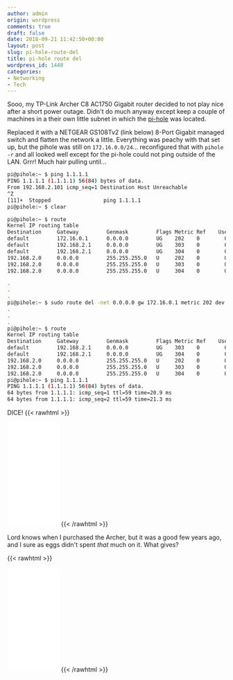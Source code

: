 ```yaml
---
author: admin
origin: wordpress
comments: true
draft: false
date: 2018-09-21 11:42:50+00:00
layout: post
slug: pi-hole-route-del
title: pi-hole route del
wordpress_id: 1448
categories:
- Networking
- Tech
---
```


Sooo, my TP-Link Archer C8 AC1750 Gigabit router decided to not play nice after a short power outage. Didn't do much anyway except keep a couple of machines in a their own little subnet in which the [pi-hole](http://stephen.yearl.us/pi-hole-dns-level-ad-blocker/) was located.

Replaced it with a NETGEAR GS108Tv2 (link below) 8-Port Gigabit managed switch and flatten the network a little. Everything was peachy with that set up, but the pihole was still on `172.16.0.0/24`... reconfigured that with `pihole -r` and all looked well except for the pi-hole could not ping outside of the LAN. Grrr! Much hair pulling until...

```bash 
pi@pihole:~ $ ping 1.1.1.1
PING 1.1.1.1 (1.1.1.1) 56(84) bytes of data.
From 192.168.2.101 icmp_seq=1 Destination Host Unreachable
^Z
[11]+  Stopped                 ping 1.1.1.1
pi@pihole:~ $ clear

pi@pihole:~ $ route
Kernel IP routing table
Destination     Gateway         Genmask         Flags Metric Ref    Use Iface
default         172.16.0.1      0.0.0.0         UG    202    0        0 eth0
default         192.168.2.1     0.0.0.0         UG    303    0        0 wlan0
default         192.168.2.1     0.0.0.0         UG    304    0        0 wlan1
192.168.2.0     0.0.0.0         255.255.255.0   U     202    0        0 eth0
192.168.2.0     0.0.0.0         255.255.255.0   U     303    0        0 wlan0
192.168.2.0     0.0.0.0         255.255.255.0   U     304    0        0 wlan1

.
.
.
pi@pihole:~ $ sudo route del -net 0.0.0.0 gw 172.16.0.1 metric 202 dev eth0
.
.
.
pi@pihole:~ $ route
Kernel IP routing table
Destination     Gateway         Genmask         Flags Metric Ref    Use Iface
default         192.168.2.1     0.0.0.0         UG    303    0        0 wlan0
default         192.168.2.1     0.0.0.0         UG    304    0        0 wlan1
192.168.2.0     0.0.0.0         255.255.255.0   U     202    0        0 eth0
192.168.2.0     0.0.0.0         255.255.255.0   U     303    0        0 wlan0
192.168.2.0     0.0.0.0         255.255.255.0   U     304    0        0 wlan1
pi@pihole:~ $ ping 1.1.1.1
PING 1.1.1.1 (1.1.1.1) 56(84) bytes of data.
64 bytes from 1.1.1.1: icmp_seq=1 ttl=59 time=20.9 ms
64 bytes from 1.1.1.1: icmp_seq=2 ttl=59 time=21.3 ms
```

DICE!
{{< rawhtml >}}
<iframe style="width:120px;height:240px;" marginwidth="0" marginheight="0" scrolling="no" frameborder="0" src="//ws-eu.amazon-adsystem.com/widgets/q?ServiceVersion=20070822&OneJS=1&Operation=GetAdHtml&MarketPlace=GB&source=ac&ref=tf_til&ad_type=product_link&tracking_id=yearlus-21&marketplace=amazon&amp;region=GB&placement=B00N2ROH0C&asins=B00N2ROH0C&linkId=3931553a0d63c6ca278eed48b06f9368&show_border=false&link_opens_in_new_window=false&price_color=333333&title_color=0066c0&bg_color=ffffff">
</iframe>
{{< /rawhtml >}}

Lord knows when I purchased the Archer, but it was a good few years ago, and I sure as eggs didn't spent _that_ much on it. What gives?

{{< rawhtml >}}
<iframe style="width:120px;height:240px;" marginwidth="0" marginheight="0" scrolling="no" frameborder="0" src="//ws-eu.amazon-adsystem.com/widgets/q?ServiceVersion=20070822&OneJS=1&Operation=GetAdHtml&MarketPlace=GB&source=ac&ref=tf_til&ad_type=product_link&tracking_id=yearlus-21&marketplace=amazon&amp;region=GB&placement=B000RAILSQ&asins=B000RAILSQ&linkId=5608967455d26d1744d0aa2f5b6c2433&show_border=false&link_opens_in_new_window=false&price_color=333333&title_color=0066c0&bg_color=ffffff">
</iframe>
{{< /rawhtml >}}

